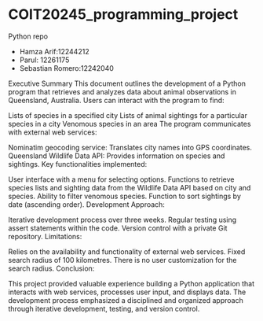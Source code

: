 # COIT20245_programming_project
Python repo

- Hamza Arif:12244212
- Parul: 12261175
- Sebastian Romero:12242040

Executive Summary
This document outlines the development of a Python program that retrieves and analyzes data about animal observations in Queensland, Australia. Users can interact with the program to find:

Lists of species in a specified city
Lists of animal sightings for a particular species in a city
Venomous species in an area
The program communicates with external web services:

Nominatim geocoding service: Translates city names into GPS coordinates.
Queensland Wildlife Data API: Provides information on species and sightings.
Key functionalities implemented:

User interface with a menu for selecting options.
Functions to retrieve species lists and sighting data from the Wildlife Data API based on city and species.
Ability to filter venomous species.
Function to sort sightings by date (ascending order).
Development Approach:

Iterative development process over three weeks.
Regular testing using assert statements within the code.
Version control with a private Git repository.
Limitations:

Relies on the availability and functionality of external web services.
Fixed search radius of 100 kilometres.
There is no user customization for the search radius.
Conclusion:

This project provided valuable experience building a Python application that interacts with web services, processes user input, and displays data. The development process emphasized a disciplined and organized approach through iterative development, testing, and version control.
